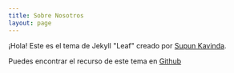 ```yaml
---
title: Sobre Nosotros
layout: page
---
```



¡Hola! Este es el tema de Jekyll "Leaf" creado por <a rel="mí" target="_blank" href="https://twitter.com/_SupunKavinda">Supun Kavinda</a>.

Puedes encontrar el recurso de este tema en <a href="https://github.com/SupunKavinda/jekyll-theme-leaf">Github</a>

